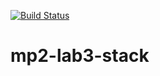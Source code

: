 [![Build Status](https://travis-ci.org/Draonsnom/lab3-stack.svg?branch=main)](https://travis-ci.org/Draonsnom/lab3-stack)

# mp2-lab3-stack